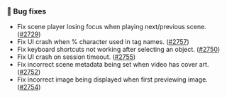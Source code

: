 ### 🐛 Bug fixes
* Fix scene player losing focus when playing next/previous scene. ([#2729](https://github.com/stashapp/stash/pull/2729))
* Fix UI crash when % character used in tag names. ([#2757](https://github.com/stashapp/stash/pull/2757))
* Fix keyboard shortcuts not working after selecting an object. ([#2750](https://github.com/stashapp/stash/pull/2750))
* Fix UI crash on session timeout. ([#2755](https://github.com/stashapp/stash/pull/2755))
* Fix incorrect scene metadata being set when video has cover art. ([#2752](https://github.com/stashapp/stash/pull/2752))
* Fix incorrect image being displayed when first previewing image. ([#2754](https://github.com/stashapp/stash/pull/2754))
